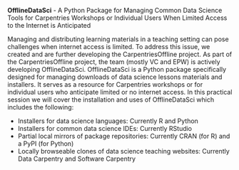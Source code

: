 **OfflineDataSci** - A Python Package for Managing Common Data Science Tools for Carpentries Workshops or Individual Users When Limited Access to the Internet is Anticipated

Managing and distributing learning materials in a teaching setting can pose challenges when internet access is limited. To address this issue, we created and are further developing the CarpentriesOffline project. As part of the CarpentriesOffline project, the team (mostly VC and EPW) is actively developing OfflineDataSci. OfflineDataSci is a Python package specifically designed for managing downloads of data science lessons materials and installers. It serves as a  resource for Carpentries workshops or for individual users who anticipate limited or no internet access. In this practical session we will cover the installation and uses of OfflineDataSci which includes the following:
- Installers for data science languages: Currently R and Python
- Installers for common data science IDEs: Currently RStudio
- Partial local mirrors of package repositories: Currently CRAN (for R) and a PyPI (for Python)
- Locally browseable clones of data science teaching websites: Currently Data Carpentry and Software Carpentry
